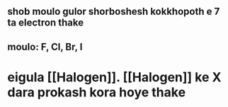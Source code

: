 ## shob moulo gulor shorboshesh kokkhopoth e 7 ta electron thake

## moulo: F, Cl, Br, I
# eigula [[Halogen]]. [[Halogen]] ke X dara prokash kora hoye thake